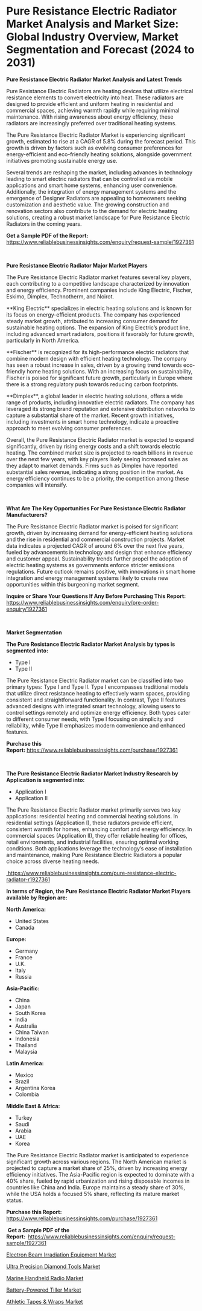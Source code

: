 <p><h1>Pure Resistance Electric Radiator Market Analysis and Market Size: Global Industry Overview, Market Segmentation and Forecast (2024 to 2031)</h1></p><p><strong>Pure Resistance Electric Radiator Market Analysis and Latest Trends</strong></p>
<p><p>Pure Resistance Electric Radiators are heating devices that utilize electrical resistance elements to convert electricity into heat. These radiators are designed to provide efficient and uniform heating in residential and commercial spaces, achieving warmth rapidly while requiring minimal maintenance. With rising awareness about energy efficiency, these radiators are increasingly preferred over traditional heating systems.</p><p>The Pure Resistance Electric Radiator Market is experiencing significant growth, estimated to rise at a CAGR of 5.8% during the forecast period. This growth is driven by factors such as evolving consumer preferences for energy-efficient and eco-friendly heating solutions, alongside government initiatives promoting sustainable energy use. </p><p>Several trends are reshaping the market, including advances in technology leading to smart electric radiators that can be controlled via mobile applications and smart home systems, enhancing user convenience. Additionally, the integration of energy management systems and the emergence of Designer Radiators are appealing to homeowners seeking customization and aesthetic value. The growing construction and renovation sectors also contribute to the demand for electric heating solutions, creating a robust market landscape for Pure Resistance Electric Radiators in the coming years.</p></p>
<p><strong>Get a Sample PDF of the Report:&nbsp;</strong> <a href="https://www.reliablebusinessinsights.com/enquiry/request-sample/1927361?utm_campaign=1109&utm_medium=2&utm_source=Github&utm_content=ia&utm_term=25102024&utm_id=pure-resistance-electric-radiator">https://www.reliablebusinessinsights.com/enquiry/request-sample/1927361</a></p>
<p>&nbsp;</p>
<p><strong>Pure Resistance Electric Radiator Major Market Players</strong></p>
<p><p>The Pure Resistance Electric Radiator market features several key players, each contributing to a competitive landscape characterized by innovation and energy efficiency. Prominent companies include King Electric, Fischer, Eskimo, Dimplex, Technotherm, and Noirot. </p><p>**King Electric** specializes in electric heating solutions and is known for its focus on energy-efficient products. The company has experienced steady market growth, attributed to increasing consumer demand for sustainable heating options. The expansion of King Electric’s product line, including advanced smart radiators, positions it favorably for future growth, particularly in North America. </p><p>**Fischer** is recognized for its high-performance electric radiators that combine modern design with efficient heating technology. The company has seen a robust increase in sales, driven by a growing trend towards eco-friendly home heating solutions. With an increasing focus on sustainability, Fischer is poised for significant future growth, particularly in Europe where there is a strong regulatory push towards reducing carbon footprints.</p><p>**Dimplex**, a global leader in electric heating solutions, offers a wide range of products, including innovative electric radiators. The company has leveraged its strong brand reputation and extensive distribution networks to capture a substantial share of the market. Recent growth initiatives, including investments in smart home technology, indicate a proactive approach to meet evolving consumer preferences.</p><p>Overall, the Pure Resistance Electric Radiator market is expected to expand significantly, driven by rising energy costs and a shift towards electric heating. The combined market size is projected to reach billions in revenue over the next few years, with key players likely seeing increased sales as they adapt to market demands. Firms such as Dimplex have reported substantial sales revenue, indicating a strong position in the market. As energy efficiency continues to be a priority, the competition among these companies will intensify.</p></p>
<p>&nbsp;</p>
<p><strong>What Are The Key Opportunities For Pure Resistance Electric Radiator Manufacturers?</strong></p>
<p><p>The Pure Resistance Electric Radiator market is poised for significant growth, driven by increasing demand for energy-efficient heating solutions and the rise in residential and commercial construction projects. Market data indicates a projected CAGR of around 6% over the next five years, fueled by advancements in technology and design that enhance efficiency and customer appeal. Sustainability trends further propel the adoption of electric heating systems as governments enforce stricter emissions regulations. Future outlook remains positive, with innovations in smart home integration and energy management systems likely to create new opportunities within this burgeoning market segment.</p></p>
<p><strong>Inquire or Share Your Questions If Any Before Purchasing This Report:</strong> <a href="https://www.reliablebusinessinsights.com/enquiry/pre-order-enquiry/1927361?utm_campaign=1109&utm_medium=2&utm_source=Github&utm_content=ia&utm_term=25102024&utm_id=pure-resistance-electric-radiator">https://www.reliablebusinessinsights.com/enquiry/pre-order-enquiry/1927361</a></p>
<p>&nbsp;</p>
<p><strong>Market Segmentation</strong></p>
<p><strong>The Pure Resistance Electric Radiator Market Analysis by types is segmented into:</strong></p>
<p><ul><li>Type I</li><li>Type II</li></ul></p>
<p><p>The Pure Resistance Electric Radiator market can be classified into two primary types: Type I and Type II. Type I encompasses traditional models that utilize direct resistance heating to effectively warm spaces, providing consistent and straightforward functionality. In contrast, Type II features advanced designs with integrated smart technology, allowing users to control settings remotely and optimize energy efficiency. Both types cater to different consumer needs, with Type I focusing on simplicity and reliability, while Type II emphasizes modern convenience and enhanced features.</p></p>
<p><strong>Purchase this Report:&nbsp;</strong><a href="https://www.reliablebusinessinsights.com/purchase/1927361?utm_campaign=1109&utm_medium=2&utm_source=Github&utm_content=ia&utm_term=25102024&utm_id=pure-resistance-electric-radiator">https://www.reliablebusinessinsights.com/purchase/1927361</a></p>
<p>&nbsp;</p>
<p><strong>The Pure Resistance Electric Radiator Market Industry Research by Application is segmented into:</strong></p>
<p><ul><li>Application I</li><li>Application II</li></ul></p>
<p><p>The Pure Resistance Electric Radiator market primarily serves two key applications: residential heating and commercial heating solutions. In residential settings (Application I), these radiators provide efficient, consistent warmth for homes, enhancing comfort and energy efficiency. In commercial spaces (Application II), they offer reliable heating for offices, retail environments, and industrial facilities, ensuring optimal working conditions. Both applications leverage the technology’s ease of installation and maintenance, making Pure Resistance Electric Radiators a popular choice across diverse heating needs.</p></p>
<p><a href="https://www.reliablebusinessinsights.com/pure-resistance-electric-radiator-r1927361?utm_campaign=1109&utm_medium=2&utm_source=Github&utm_content=ia&utm_term=25102024&utm_id=pure-resistance-electric-radiator">&nbsp;https://www.reliablebusinessinsights.com/pure-resistance-electric-radiator-r1927361</a></p>
<p><strong>In terms of Region, the Pure Resistance Electric Radiator Market Players available by Region are:</strong></p>
<p>
    <p> <strong> North America: </strong>
        <ul>
            <li>United States</li>
            <li>Canada</li>
        </ul>
        </p> 
    <p> <strong> Europe: </strong>
        <ul>
            <li>Germany</li>
            <li>France</li>
            <li>U.K.</li>
            <li>Italy</li>
            <li>Russia</li>
        </ul>
        </p> 
    <p> <strong> Asia-Pacific: </strong>
        <ul>
            <li>China</li>
            <li>Japan</li>
            <li>South Korea</li>
            <li>India</li>
            <li>Australia</li>
            <li>China Taiwan</li>
            <li>Indonesia</li>
            <li>Thailand</li>
            <li>Malaysia</li>
        </ul>
        </p> 
    <p> <strong> Latin America: </strong>
        <ul>
            <li>Mexico</li>
            <li>Brazil</li>
            <li>Argentina Korea</li>
            <li>Colombia</li>
        </ul>
        </p> 
    <p> <strong> Middle East & Africa: </strong>
        <ul>
            <li>Turkey</li>
            <li>Saudi</li>
            <li>Arabia</li>
            <li>UAE</li>
            <li>Korea</li>
        </ul>
    </p>
    </p>
<p><p>The Pure Resistance Electric Radiator market is anticipated to experience significant growth across various regions. The North American market is projected to capture a market share of 25%, driven by increasing energy efficiency initiatives. The Asia-Pacific region is expected to dominate with a 40% share, fueled by rapid urbanization and rising disposable incomes in countries like China and India. Europe maintains a steady share of 30%, while the USA holds a focused 5% share, reflecting its mature market status.</p></p>
<p><strong>Purchase this Report: </strong><a href="https://www.reliablebusinessinsights.com/purchase/1927361?utm_campaign=1109&utm_medium=2&utm_source=Github&utm_content=ia&utm_term=25102024&utm_id=pure-resistance-electric-radiator">https://www.reliablebusinessinsights.com/purchase/1927361</a></p>
<p>&nbsp;<strong>Get a Sample PDF of the Report:&nbsp;&nbsp;</strong><a href="https://www.reliablebusinessinsights.com/enquiry/request-sample/1927361?utm_campaign=1109&utm_medium=2&utm_source=Github&utm_content=ia&utm_term=25102024&utm_id=pure-resistance-electric-radiator">https://www.reliablebusinessinsights.com/enquiry/request-sample/1927361</a></p>
<p><strong></strong></p>
<p><p><a href="https://issuu.com/reportprime-2/docs/electron-beam-irradiation-equipment_d630ef6d04aed3?utm_campaign=1109&utm_medium=2&utm_source=Github&utm_content=ia&utm_term=25102024&utm_id=pure-resistance-electric-radiator">Electron Beam Irradiation Equipment Market</a></p><p><a href="https://www.linkedin.com/pulse/global-ultra-precision-diamond-tools-market-focus-product-iktae?utm_campaign=1109&utm_medium=2&utm_source=Github&utm_content=ia&utm_term=25102024&utm_id=pure-resistance-electric-radiator">Ultra Precision Diamond Tools Market</a></p><p><a href="https://issuu.com/reportprime-2/docs/marine-handheld-radio-market-size-2_0ec2174a676ef4?utm_campaign=1109&utm_medium=2&utm_source=Github&utm_content=ia&utm_term=25102024&utm_id=pure-resistance-electric-radiator">Marine Handheld Radio Market</a></p><p><a href="https://www.linkedin.com/pulse/battery-powered-tiller-industry-resonance-12-amplification-mwhwc?utm_campaign=1109&utm_medium=2&utm_source=Github&utm_content=ia&utm_term=25102024&utm_id=pure-resistance-electric-radiator">Battery-Powered Tiller Market</a></p><p><a href="https://github.com/stumpefzclearez/Market-Research-Report-List-1/blob/main/athletic-tapes-wraps-market.md?utm_campaign=1109&utm_medium=2&utm_source=Github&utm_content=ia&utm_term=25102024&utm_id=pure-resistance-electric-radiator">Athletic Tapes & Wraps Market</a></p></p>